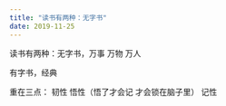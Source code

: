 ```yaml
---
title: "读书有两种：无字书"
date: 2019-11-25
---
```


读书有两种：无字书，万事 万物 万人

有字书，经典

重在三点：
韧性 悟性（悟了才会记 才会锁在脑子里） 记性